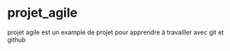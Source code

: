 # projet_agile
projet agile est un example de projet pour apprendre à travailler avec git et github
